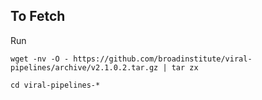 ## To Fetch

Run 

```
wget -nv -O - https://github.com/broadinstitute/viral-pipelines/archive/v2.1.0.2.tar.gz | tar zx  

cd viral-pipelines-*
```